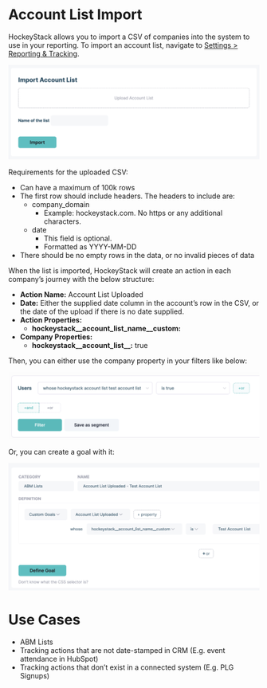 # Account List Import

HockeyStack allows you to import a CSV of companies into the system to use in your reporting. To import an account list, navigate to [Settings > Reporting & Tracking](https://hockeystack.com/dashboard/settings?tab=1).

![Screenshot 2024-04-28 at 02.23.16.png](Account-List-Import/Screenshot_2024-04-28_at_02.23.16.png)

Requirements for the uploaded CSV:

- Can have a maximum of 100k rows
- The first row should include headers. The headers to include are:
    - company_domain
        - Example: hockeystack.com. No https or any additional characters.
    - date
        - This field is optional.
        - Formatted as YYYY-MM-DD
- There should be no empty rows in the data, or no invalid pieces of data

When the list is imported, HockeyStack will create an action in each company’s journey with the below structure:

- **Action Name:** Account List Uploaded
- **Date:** Either the supplied date column in the account’s row in the CSV, or the date of the upload if there is no date supplied.
- **Action Properties:**
    - **hockeystack__account_list_name__custom:** *<Account List Name>*
- **Company Properties:**
    - **hockeystack__account_list__*<Account List Name>*:** true

Then, you can either use the company property in your filters like below:

![Screenshot 2024-04-28 at 02.31.48.png](Account-List-Import/Screenshot_2024-04-28_at_02.31.48.png)

Or, you can create a goal with it:

![Screenshot 2024-04-28 at 02.32.31.png](Account-List-Import/Screenshot_2024-04-28_at_02.32.31.png)

# Use Cases

- ABM Lists
- Tracking actions that are not date-stamped in CRM (E.g. event attendance in HubSpot)
- Tracking actions that don’t exist in a connected system (E.g. PLG Signups)